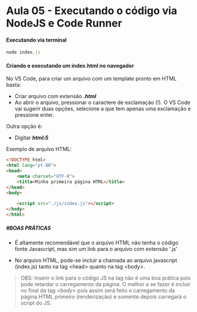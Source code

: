 # Aula 05 - Executando o código via NodeJS e Code Runner

#### Executando via terminal

```js
node index.js
```

#### Criando e executando um index.html no navegador

No VS Code, para criar um arquivo com um template pronto em HTML basta:

- Criar arquivo com extensão **_.html_**
- Ao abrir o arquivo, pressionar o caractere de exclamação (!). O VS Code vai sugerir duas opções, selecione a que tem apenas uma exclamação e pressione enter.

Outra opção é: 
    
- Digitar **_html:5_**

Exemplo de arquivo HTML:

```html
<!DOCTYPE html>
<html lang="pt-BR">
<head>
    <meta charset="UTF-8">
    <title>Minha primeira página HTML</title>
</head>
<body>
    
    <script src="./js/index.js"></script>
</body>
</html>
```

##### #BOAS PRÁTICAS
- É altamente recomendável que o arquivo HTML não tenha o código fonte Javascript, mas sim um link para o arquivo com extensão '.js'

- No arquivo HTML, pode-se incluir a chamada ao arquivo javascript (index.js) tanto na tag \<head\> quanto na tag \<body\>.


> OBS: Inserir o link para o código JS na tag <head> não é uma boa prática pois pode retardar o carregamento da página. O melhor a se fazer é incluir no final da tag _\<body\>_ pois assim será feito o carregamento da página HTML primeiro (renderização) e somente depois carregará o script do JS.